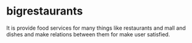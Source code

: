 # bigrestaurants
It is provide food services for many things like restaurants and mall and dishes and make relations between them for make user satisfied.
